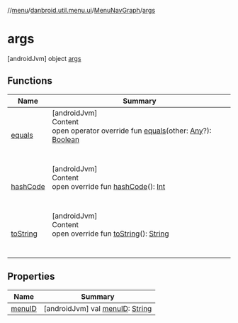 //[menu](../../../index.md)/[danbroid.util.menu.ui](../../index.md)/[MenuNavGraph](../index.md)/[args](index.md)



# args  
 [androidJvm] object [args](index.md)   


## Functions  
  
|  Name|  Summary| 
|---|---|
| [equals](../../../danbroid.util.menu.ui.model/-menu-list-model/-companion/-new-instance-factory/index.md#kotlin/Any/equals/#kotlin.Any?/PointingToDeclaration/)| [androidJvm]  <br>Content  <br>open operator override fun [equals](../../../danbroid.util.menu.ui.model/-menu-list-model/-companion/-new-instance-factory/index.md#kotlin/Any/equals/#kotlin.Any?/PointingToDeclaration/)(other: [Any](https://kotlinlang.org/api/latest/jvm/stdlib/kotlin/-any/index.html)?): [Boolean](https://kotlinlang.org/api/latest/jvm/stdlib/kotlin/-boolean/index.html)  <br><br><br>
| [hashCode](../../../danbroid.util.menu.ui.model/-menu-list-model/-companion/-new-instance-factory/index.md#kotlin/Any/hashCode/#/PointingToDeclaration/)| [androidJvm]  <br>Content  <br>open override fun [hashCode](../../../danbroid.util.menu.ui.model/-menu-list-model/-companion/-new-instance-factory/index.md#kotlin/Any/hashCode/#/PointingToDeclaration/)(): [Int](https://kotlinlang.org/api/latest/jvm/stdlib/kotlin/-int/index.html)  <br><br><br>
| [toString](../../../danbroid.util.menu.ui.model/-menu-list-model/-companion/-new-instance-factory/index.md#kotlin/Any/toString/#/PointingToDeclaration/)| [androidJvm]  <br>Content  <br>open override fun [toString](../../../danbroid.util.menu.ui.model/-menu-list-model/-companion/-new-instance-factory/index.md#kotlin/Any/toString/#/PointingToDeclaration/)(): [String](https://kotlinlang.org/api/latest/jvm/stdlib/kotlin/-string/index.html)  <br><br><br>


## Properties  
  
|  Name|  Summary| 
|---|---|
| [menuID](index.md#danbroid.util.menu.ui/MenuNavGraph.args/menuID/#/PointingToDeclaration/)|  [androidJvm] val [menuID](index.md#danbroid.util.menu.ui/MenuNavGraph.args/menuID/#/PointingToDeclaration/): [String](https://kotlinlang.org/api/latest/jvm/stdlib/kotlin/-string/index.html)   <br>

